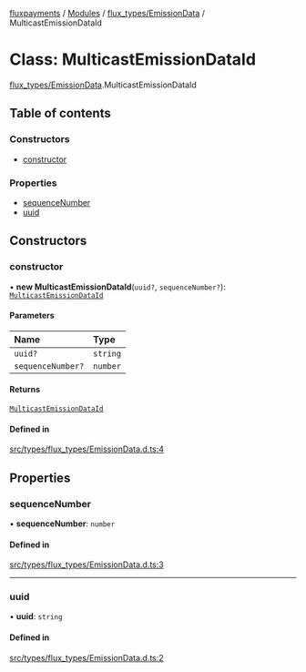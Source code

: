 [fluxpayments](../README.md) / [Modules](../modules.md) / [flux\_types/EmissionData](../modules/flux_types_EmissionData.md) / MulticastEmissionDataId

# Class: MulticastEmissionDataId

[flux\_types/EmissionData](../modules/flux_types_EmissionData.md).MulticastEmissionDataId

## Table of contents

### Constructors

- [constructor](flux_types_EmissionData.MulticastEmissionDataId.md#constructor)

### Properties

- [sequenceNumber](flux_types_EmissionData.MulticastEmissionDataId.md#sequencenumber)
- [uuid](flux_types_EmissionData.MulticastEmissionDataId.md#uuid)

## Constructors

### constructor

• **new MulticastEmissionDataId**(`uuid?`, `sequenceNumber?`): [`MulticastEmissionDataId`](flux_types_EmissionData.MulticastEmissionDataId.md)

#### Parameters

| Name | Type |
| :------ | :------ |
| `uuid?` | `string` |
| `sequenceNumber?` | `number` |

#### Returns

[`MulticastEmissionDataId`](flux_types_EmissionData.MulticastEmissionDataId.md)

#### Defined in

[src/types/flux_types/EmissionData.d.ts:4](https://github.com/fluxpayments1/fluxpayments_api_ts/blob/04e1ffcb5aff57642b62dd938b8f3f584c8b091f/src/types/flux_types/EmissionData.d.ts#L4)

## Properties

### sequenceNumber

• **sequenceNumber**: `number`

#### Defined in

[src/types/flux_types/EmissionData.d.ts:3](https://github.com/fluxpayments1/fluxpayments_api_ts/blob/04e1ffcb5aff57642b62dd938b8f3f584c8b091f/src/types/flux_types/EmissionData.d.ts#L3)

___

### uuid

• **uuid**: `string`

#### Defined in

[src/types/flux_types/EmissionData.d.ts:2](https://github.com/fluxpayments1/fluxpayments_api_ts/blob/04e1ffcb5aff57642b62dd938b8f3f584c8b091f/src/types/flux_types/EmissionData.d.ts#L2)
